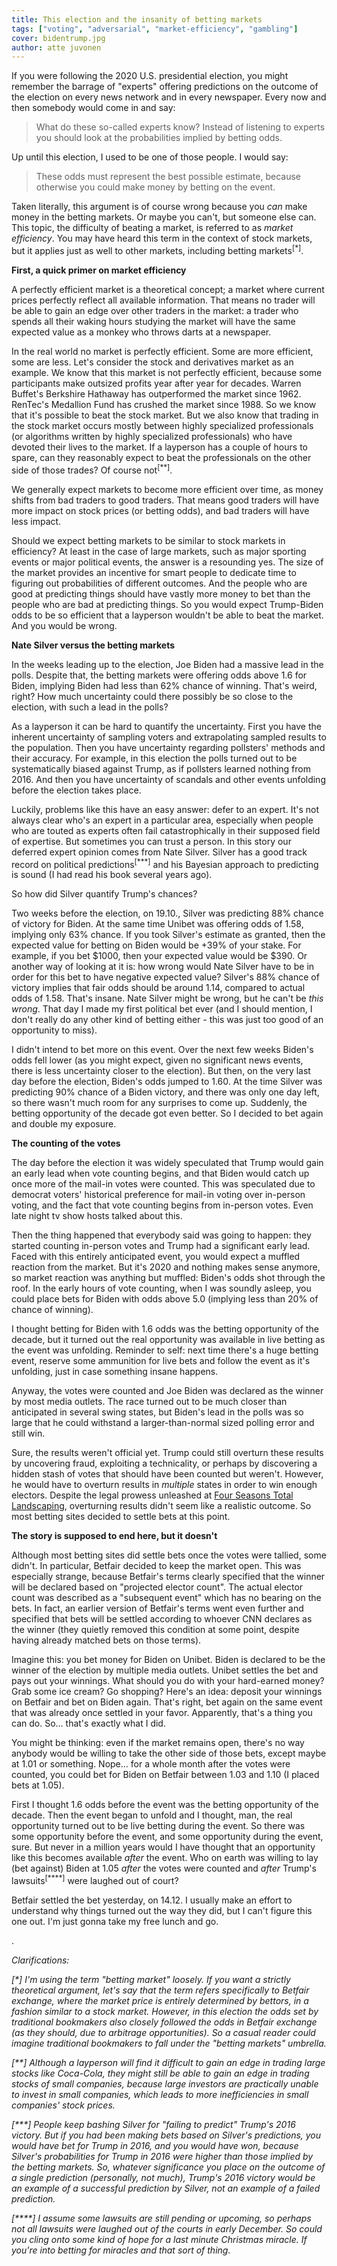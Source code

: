 ```yaml
---
title: This election and the insanity of betting markets
tags: ["voting", "adversarial", "market-efficiency", "gambling"]
cover: bidentrump.jpg
author: atte juvonen
---
```


<re-img
    src="bidentrump.jpg"
    title="Image sourced from the thumbnail of a video published by NBC News. Photographer was not attributed."
    >
</re-img>

If you were following the 2020 U.S. presidential election, you might remember the barrage of "experts"
offering predictions on the outcome of the election on every news network and in every newspaper.
Every now and then somebody would come in and say: 

> What do these so-called experts know? Instead of listening to experts you should
look at the probabilities implied by betting odds.

Up until this election, I used to be one of those people. I would say:

> These odds must represent the best possible estimate, because otherwise you
could make money by betting on the event.

Taken literally, this argument is of course wrong because you _can_ make money in the betting markets.
Or maybe you can't, but someone else can. This topic, the difficulty of beating a market, is referred to as
_market efficiency_. You may have heard this term in the context of stock markets, but it applies just as well
to other markets, including betting markets<sup>[*]</sup>.

**First, a quick primer on market efficiency**

A perfectly efficient market is a theoretical concept; a market where current prices perfectly reflect all available information.
That means no trader will be able to gain an edge over other traders in the market: a trader who spends
all their waking hours studying the market will have the same expected value as a monkey who throws
darts at a newspaper.

In the real world no market is perfectly efficient. Some are more efficient, some are less.
Let's consider the stock and derivatives market as an example. We know that this market is not perfectly efficient,
because some participants make outsized profits year after year for decades. Warren Buffet's Berkshire Hathaway
has outperformed the market since 1962. RenTec's Medallion Fund has crushed the market since 1988.
So we know that it's possible to beat the stock market. But we also know that trading in the stock market
occurs mostly between highly specialized professionals (or algorithms written by highly specialized professionals)
who have devoted their lives to the market. If a layperson has a couple of hours to spare,
can they reasonably expect to beat the professionals on the other side of those trades? Of course not<sup>[**]</sup>.

We generally expect markets to become more efficient over time, as money shifts from bad traders to good traders.
That means good traders will have more impact on stock prices (or betting odds), and bad traders will have less impact.

Should we expect betting markets to be similar to stock markets in efficiency? At least in the case of 
large markets, such as major sporting events or major political events, the answer is a resounding yes.
The size of the market provides an incentive for smart people to dedicate time to figuring out probabilities of
different outcomes. And the people who are good at predicting things should have vastly more money to bet than
the people who are bad at predicting things. So you would expect Trump-Biden odds to be so efficient that a
layperson wouldn't be able to beat the market. And you would be wrong.

**Nate Silver versus the betting markets**

In the weeks leading up to the election, Joe Biden had a massive lead in the polls. Despite that, the betting markets
were offering odds above 1.6 for Biden, implying Biden had less than 62% chance of winning. That's weird, right?
How much uncertainty could there possibly be so close to the election, with such a lead in the polls?

As a layperson it can be
hard to quantify the uncertainty. First you have the inherent uncertainty of sampling voters and extrapolating
sampled results to the population. Then you have uncertainty regarding pollsters' methods and their accuracy.
For example, in this election the polls turned out to be systematically biased against Trump, as if pollsters
learned nothing from 2016. And then you have uncertainty of scandals and other events unfolding before the election takes place.

Luckily, problems like this have an easy answer: defer to an expert. It's not always clear who's an expert
in a particular area, especially when people who are touted as experts often fail catastrophically in their
supposed field of expertise. But sometimes you can trust a person. In this story our deferred expert opinion
comes from Nate Silver. Silver has a good track record on political predictions<sup>[***]</sup> and his Bayesian
approach to predicting is sound (I had read his book several years ago).

So how did Silver quantify Trump's chances?

<re-img
    src="538pred.png"
    title="FiveThirtyEight predictions"
    href="https://projects.fivethirtyeight.com/2020-election-forecast/"
    meme=True
    >
</re-img>

Two weeks before the election, on 19.10., Silver was predicting 88% chance of victory for Biden. At the same time
Unibet was offering odds of 1.58, implying only 63% chance. If you took Silver's estimate as granted, then the
expected value for betting on Biden would be +39% of your stake. For example, if you bet $1000, then your expected
value would be $390. Or another way of looking at it is: how wrong would Nate Silver have to be in order for this
bet to have negative expected value? Silver's 88% chance of victory implies that fair odds should be around 1.14,
compared to actual odds of 1.58. That's insane. Nate Silver might be wrong, but he can't be _this wrong_. That day
I made my first political bet ever (and I should mention, I don't really do any other kind of betting either -
this was just too good of an opportunity to miss).

I didn't intend to bet more on this event. Over the next few weeks Biden's odds fell lower (as you might expect,
given no significant news events, there is less uncertainty closer to the election). But then, on the very last day
before the election, Biden's odds jumped to 1.60. At the time Silver was predicting 90% chance of a Biden victory,
and there was only one day left, so there wasn't much room for any surprises to come up. Suddenly, the betting
opportunity of the decade got even better. So I decided to bet again and double my exposure.

**The counting of the votes**

The day before the election it was widely speculated that Trump would gain an early lead when vote counting begins,
and that Biden would catch up once more of the mail-in votes were counted. This was speculated due to democrat voters'
historical preference for mail-in voting over in-person voting, and the fact that vote counting begins from in-person
votes. Even late night tv show hosts talked about this.

Then the thing happened that everybody said was going to happen: they started counting in-person votes and
Trump had a significant early lead. Faced with this entirely anticipated event, you would expect a muffled reaction from
the market. But it's 2020 and nothing makes sense anymore, so market reaction was anything but muffled:
Biden's odds shot through the roof.
In the early hours of vote counting, when I was soundly asleep, you could place bets for Biden
with odds above 5.0 (implying less than 20% of chance of winning).

I thought betting for Biden with
1.6 odds was the betting opportunity of the decade, but it turned out the real opportunity was available
in live betting as the event was unfolding. Reminder to self: next time there's a huge betting event,
reserve some ammunition for live bets and follow the event as it's unfolding, just in case something insane happens.

Anyway, the votes were counted and Joe Biden was declared as the winner by most media outlets. The race turned out to be much
closer than anticipated in several swing states, but Biden's lead in the polls was so large that he could withstand a larger-than-normal sized polling error and still win.

Sure, the results weren't official yet. Trump could still overturn these results by uncovering fraud, exploiting a technicality,
or perhaps by discovering a hidden stash of votes that should have been counted but weren't. However, he would
have to overturn results in _multiple_ states in order to win enough electors. Despite the legal prowess unleashed
at <a href="https://en.wikipedia.org/wiki/Four_Seasons_Total_Landscaping_press_conference" target="_blank">
Four Seasons Total Landscaping</a>, overturning results didn't seem like a realistic outcome. So most betting
sites decided to settle bets at this point.

**The story is supposed to end here, but it doesn't**

Although most betting sites did settle bets once the votes were tallied, some didn't. In particular,
Betfair decided to keep the market open. This was especially strange, because Betfair's terms clearly
specified that the winner will be declared based on "projected elector count". The actual elector count
was described as a "subsequent event" which has no bearing on the bets. In fact, an earlier version
of Betfair's terms went even further and specified that bets will be settled according to whoever
CNN declares as the winner (they quietly removed this condition at some point, despite having already
matched bets on those terms).

Imagine this: you bet money for Biden on Unibet. Biden is declared to be the winner of the election by
multiple media outlets. Unibet settles the bet and pays out your winnings. What should you do with your
hard-earned money? Grab some ice cream? Go shopping? Here's an idea: deposit your winnings on Betfair
and bet on Biden again. That's right, bet again on the same event that was already once settled in
your favor. Apparently, that's a thing you can do. So... that's exactly what I did.

You might be thinking: even if the market remains open, there's no way anybody would be willing to
take the other side of those bets, except maybe at 1.01 or something. Nope... for a whole month
after the votes were counted, you could bet for Biden on Betfair between 1.03 and 1.10 (I placed bets at 1.05).

<re-img
    src="freelunch.png"
    title="Free Lunch Coupon. Licensed for personal use by KindPNG."
    href="https://www.kindpng.com/imgv/iTwwmTx_1-free-lunch-hd-png-download/"
    meme=True
    >
</re-img>

First I thought 1.6 odds before the event was the betting opportunity of the decade. Then the event began to
unfold and I thought, man, the real opportunity turned out to be live betting during the event.
So there was some opportunity before the event, and some opportunity during the event, sure.
But never in a million years would I have thought that an
opportunity like this becomes available _after_ the event. Who on earth was willing to lay (bet against) Biden
at 1.05 _after_ the votes were counted and _after_ Trump's lawsuits<sup>[****]</sup> were laughed out of court?

Betfair settled the bet yesterday, on 14.12. I usually make an effort to understand why things turned out
the way they did, but I can't figure this one out. I'm just gonna take my free lunch and go.

.

_Clarifications:_

_[*] I'm using the term "betting market" loosely. If you want a strictly theoretical argument,
let's say that the term refers specifically to Betfair exchange, where the market price
is entirely determined by bettors, in a fashion similar to a stock market. However, in this election
the odds set by traditional bookmakers also closely followed the odds in Betfair exchange
(as they should, due to arbitrage opportunities). So a casual reader could imagine
traditional bookmakers to fall under the "betting markets" umbrella._

_[**] Although a layperson will find it difficult to gain an edge in trading large stocks like Coca-Cola,
they might still be able to gain an edge in trading stocks of small companies, because large investors
are practically unable to invest in small companies, which leads to more inefficiencies in small companies'
stock prices._

_[***] People keep bashing Silver for "failing to predict" Trump's 2016 victory. But if you had been
making bets based on Silver's predictions, you would have bet for Trump in 2016, and you would have won,
because Silver's probabilities for Trump in 2016 were higher than those implied by the betting markets.
So, whatever significance you place on the outcome of a single prediction (personally, not much), Trump's 2016
victory would be an example of a successful prediction by Silver, not an example of a failed prediction._

_[****] I assume some lawsuits are still pending or upcoming, so perhaps not all lawsuits were laughed
out of the courts in early December. So could you cling onto some kind of hope for a last minute
Christmas miracle. If you're into betting for miracles and that sort of thing._